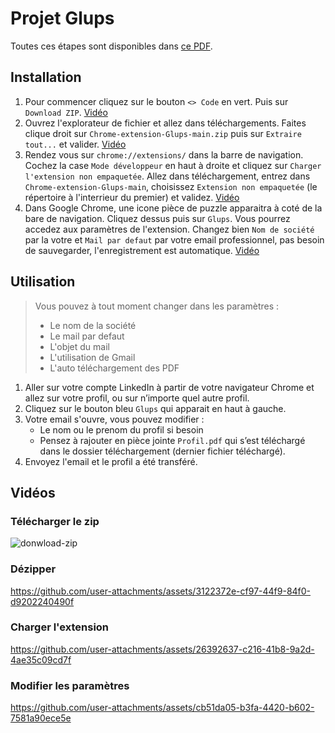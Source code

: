 # Projet Glups

Toutes ces étapes sont disponibles dans [ce PDF](tuto.pdf).


## Installation

1. Pour commencer cliquez sur le bouton ``<> Code`` en vert. Puis sur ``Download ZIP``. [Vidéo](#télécharger-le-zip)
2. Ouvrez l'explorateur de fichier et allez dans téléchargements. Faites clique droit sur ``Chrome-extension-Glups-main.zip`` puis sur ``Extraire tout...`` et valider. [Vidéo](#dézipper)
3. Rendez vous sur ``chrome://extensions/`` dans la barre de navigation. Cochez la case ``Mode développeur`` en haut à droite et cliquez sur ``Charger l'extension non empaquetée``. Allez dans téléchargement, entrez dans ``Chrome-extension-Glups-main``, choisissez ``Extension non empaquetée`` (le répertoire à l'interrieur du premier) et validez. [Vidéo](#charger-lextension)
4. Dans Google Chrome, une icone pièce de puzzle apparaitra à coté de la bare de navigation. Cliquez dessus puis sur ``Glups``. Vous pourrez accedez aux paramètres de l'extension. Changez bien ``Nom de société`` par la votre et ``Mail par defaut`` par votre email professionnel, pas besoin de sauvegarder, l'enregistrement est automatique. [Vidéo](#modifier-les-paramètres)


## Utilisation

> Vous pouvez à tout moment changer dans les paramètres :
> - Le nom de la société
> - Le mail par defaut
> - L'objet du mail
> - L'utilisation de Gmail
> - L'auto téléchargement des PDF

1. Aller sur votre compte LinkedIn à partir de votre navigateur Chrome et allez sur votre profil, ou sur n’importe quel autre profil.
2. Cliquez sur le bouton bleu ``Glups`` qui apparait en haut à gauche.
3. Votre email s'ouvre, vous pouvez modifier :
    - Le nom ou le prenom du profil si besoin
    - Pensez à rajouter en pièce jointe ``Profil.pdf`` qui s’est téléchargé dans le dossier téléchargement (dernier fichier téléchargé).
4. Envoyez l'email et le profil a été transféré.


## Vidéos

### Télécharger le zip
![donwload-zip](https://github.com/user-attachments/assets/1e7a6e38-700d-43aa-8584-c524fae90649)

### Dézipper
https://github.com/user-attachments/assets/3122372e-cf97-44f9-84f0-d9202240490f

### Charger l'extension
https://github.com/user-attachments/assets/26392637-c216-41b8-9a2d-4ae35c09cd7f

### Modifier les paramètres
https://github.com/user-attachments/assets/cb51da05-b3fa-4420-b602-7581a90ece5e
